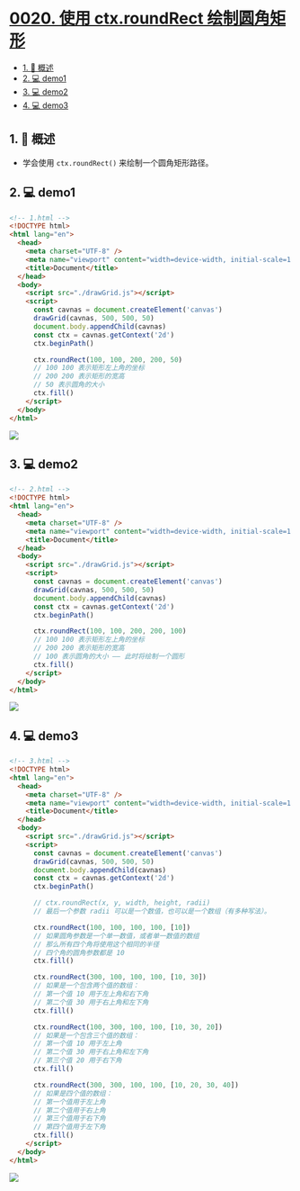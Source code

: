 # [0020. 使用 ctx.roundRect 绘制圆角矩形](https://github.com/Tdahuyou/TNotes.canvas/tree/main/notes/0020.%20%E4%BD%BF%E7%94%A8%20ctx.roundRect%20%E7%BB%98%E5%88%B6%E5%9C%86%E8%A7%92%E7%9F%A9%E5%BD%A2)

<!-- region:toc -->

- [1. 📝 概述](#1--概述)
- [2. 💻 demo1](#2--demo1)
- [3. 💻 demo2](#3--demo2)
- [4. 💻 demo3](#4--demo3)

<!-- endregion:toc -->

## 1. 📝 概述

- 学会使用 `ctx.roundRect()` 来绘制一个圆角矩形路径。

## 2. 💻 demo1

```html
<!-- 1.html -->
<!DOCTYPE html>
<html lang="en">
  <head>
    <meta charset="UTF-8" />
    <meta name="viewport" content="width=device-width, initial-scale=1.0" />
    <title>Document</title>
  </head>
  <body>
    <script src="./drawGrid.js"></script>
    <script>
      const cavnas = document.createElement('canvas')
      drawGrid(cavnas, 500, 500, 50)
      document.body.appendChild(cavnas)
      const ctx = cavnas.getContext('2d')
      ctx.beginPath()

      ctx.roundRect(100, 100, 200, 200, 50)
      // 100 100 表示矩形左上角的坐标
      // 200 200 表示矩形的宽高
      // 50 表示圆角的大小
      ctx.fill()
    </script>
  </body>
</html>
```

![](https://cdn.jsdelivr.net/gh/Tdahuyou/imgs@main/2024-10-04-00-47-41.png)

## 3. 💻 demo2

```html
<!-- 2.html -->
<!DOCTYPE html>
<html lang="en">
  <head>
    <meta charset="UTF-8" />
    <meta name="viewport" content="width=device-width, initial-scale=1.0" />
    <title>Document</title>
  </head>
  <body>
    <script src="./drawGrid.js"></script>
    <script>
      const cavnas = document.createElement('canvas')
      drawGrid(cavnas, 500, 500, 50)
      document.body.appendChild(cavnas)
      const ctx = cavnas.getContext('2d')
      ctx.beginPath()

      ctx.roundRect(100, 100, 200, 200, 100)
      // 100 100 表示矩形左上角的坐标
      // 200 200 表示矩形的宽高
      // 100 表示圆角的大小 —— 此时将绘制一个圆形
      ctx.fill()
    </script>
  </body>
</html>
```

![](https://cdn.jsdelivr.net/gh/Tdahuyou/imgs@main/2024-10-04-00-47-52.png)

## 4. 💻 demo3

```html
<!-- 3.html -->
<!DOCTYPE html>
<html lang="en">
  <head>
    <meta charset="UTF-8" />
    <meta name="viewport" content="width=device-width, initial-scale=1.0" />
    <title>Document</title>
  </head>
  <body>
    <script src="./drawGrid.js"></script>
    <script>
      const cavnas = document.createElement('canvas')
      drawGrid(cavnas, 500, 500, 50)
      document.body.appendChild(cavnas)
      const ctx = cavnas.getContext('2d')
      ctx.beginPath()

      // ctx.roundRect(x, y, width, height, radii)
      // 最后一个参数 radii 可以是一个数值，也可以是一个数组（有多种写法）。

      ctx.roundRect(100, 100, 100, 100, [10])
      // 如果圆角参数是一个单一数值，或者单一数值的数组
      // 那么所有四个角将使用这个相同的半径
      // 四个角的圆角参数都是 10
      ctx.fill()

      ctx.roundRect(300, 100, 100, 100, [10, 30])
      // 如果是一个包含两个值的数组：
      // 第一个值 10 用于左上角和右下角
      // 第二个值 30 用于右上角和左下角
      ctx.fill()

      ctx.roundRect(100, 300, 100, 100, [10, 30, 20])
      // 如果是一个包含三个值的数组：
      // 第一个值 10 用于左上角
      // 第二个值 30 用于右上角和左下角
      // 第三个值 20 用于右下角
      ctx.fill()

      ctx.roundRect(300, 300, 100, 100, [10, 20, 30, 40])
      // 如果是四个值的数组：
      // 第一个值用于左上角
      // 第二个值用于右上角
      // 第三个值用于右下角
      // 第四个值用于左下角
      ctx.fill()
    </script>
  </body>
</html>
```

![](https://cdn.jsdelivr.net/gh/Tdahuyou/imgs@main/2024-10-04-00-48-02.png)
